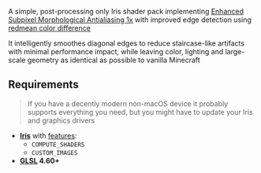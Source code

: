 A simple, post-processing only Iris shader pack implementing [Enhanced Subpixel Morphological Antialiasing 1x](https://github.com/iryoku/smaa) with improved edge detection using [redmean color difference](https://www.wikiwand.com/en/articles/Color_difference#sRGB)

It intelligently smoothes diagonal edges to reduce staircase-like artifacts with minimal performance impact, while leaving color, lighting and large-scale geometry as identical as possible to vanilla Minecraft

## Requirements

> If you have a decently modern non-macOS device it probably supports everything you need, but you might have to update your Iris and graphics drivers

* **[Iris](https://github.com/IrisShaders/Iris)** with [features](https://shaders.properties/current/reference/shadersproperties/flags/):
  * `COMPUTE_SHADERS`
  * `CUSTOM_IMAGES`
* **[GLSL](https://www.wikiwand.com/en/OpenGL_Shading_Language) 4.60+**
